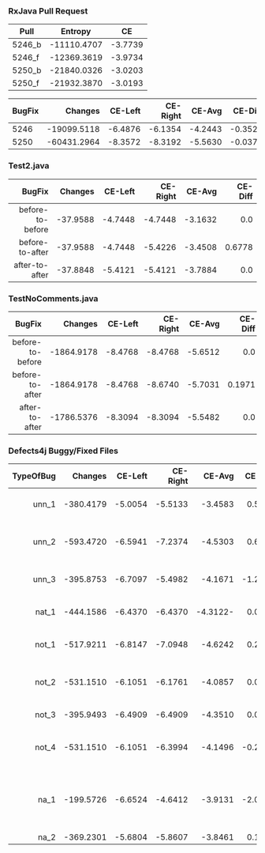 ### RxJava Pull Request
Pull | Entropy | CE
---| --- | ---
5246_b | -11110.4707 | -3.7739
5246_f | -12369.3619 | -3.9734
5250_b | -21840.0326 | -3.0203
5250_f | -21932.3870 | -3.0193

BugFix | Changes | CE-Left | CE-Right | CE-Avg | CE-Diff
| --- | ---: | ---: | ---: | ---: | ---: |
5246 | -19099.5118 | -6.4876 | -6.1354 | -4.2443 | -0.3522
5250 | -60431.2964 | -8.3572 | -8.3192 | -5.5630 | -0.0379

### Test2.java
BugFix | Changes | CE-Left | CE-Right | CE-Avg | CE-Diff
---: | ---: | ---: | ---: | ---: | ---:
before-to-before | -37.9588 | -4.7448 | -4.7448 | -3.1632 | 0.0
before-to-after | -37.9588 | -4.7448 | -5.4226 | -3.4508 | 0.6778
after-to-after | -37.8848 | -5.4121 | -5.4121 | -3.7884 | 0.0

### TestNoComments.java
BugFix | Changes | CE-Left | CE-Right | CE-Avg | CE-Diff
---: | ---: | ---: | ---: | ---: | ---:
before-to-before | -1864.9178 | -8.4768 | -8.4768 | -5.6512 | 0.0
before-to-after | -1864.9178 | -8.4768 | -8.6740 | -5.7031 | 0.1971
after-to-after | -1786.5376 | -8.3094 | -8.3094 | -5.5482 | 0.0

### Defects4j Buggy/Fixed Files

TypeOfBug | Changes | CE-Left | CE-Right | CE-Avg | CE-Diff | Expected | Observed | Notes
---: | ---: | ---: | ---: | ---: | ---: | --- | --- | --- 
unn_1 | -380.4179 | -5.0054 | -5.5133 | -3.4583 | 0.5078 | Negative | Equal | Wrong argument type
unn_2 | -593.4720 | -6.5941 | -7.2374 | -4.5303 | 0.6433 | Negative | Positive | Asks for a return on a void function 
unn_3 | -395.8753 | -6.7097 | -5.4982 | -4.1671 | -1.2114 | Negative | Negative | Fixed by throwing exception
nat_1 | -444.1586 | -6.4370 | -6.4370 | -4.3122- | 0.0000 | Equal | Equal | Changed argument value
not_1 | -517.9211 | -6.8147 | -7.0948 | -4.6242 | 0.2800 | Positive | Positive | Change argument type
not_2 | -531.1510 | -6.1051 | -6.1761 | -4.0857 | 0.0709 | Positive | Positive | Initializing unknown method in f
not_3 | -395.9493 | -6.4909 | -6.4909 | -4.3510 | 0.0000 | Equal | Equal | Nothing changed
not_4 | -531.1510 | -6.1051 | -6.3994 | -4.1496 | -0.2145 | Negative | Negative | Delete unknown method in f
na_1 |  -199.5726 | -6.6524 | -4.6412 | -3.9131 | -2.0111 | Negative | Positive | Create a method for unknkown method from b in f
na_2 | -369.2301 | -5.6804 | -5.8607 | -3.8461 |  0.1803 | Negative | Positive | OOB Error
